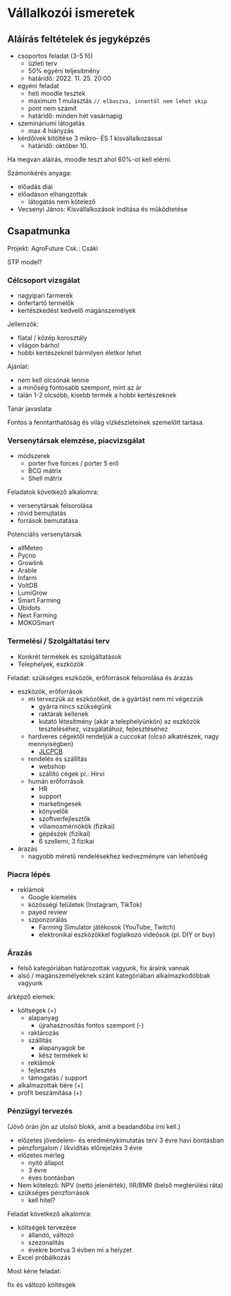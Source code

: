 # Vállalkozói ismeretek

## Aláírás feltételek és jegyképzés

- csoportos feladat (3-5 fő)
  - üzleti terv
  - 50% egyéni teljesítmény
  - határidő: 2022. 11. 25. 20:00
- egyéni feladat
  - heti moodle tesztek
  - maximum 1 mulasztás `// elbaszva, innentől nem lehet skip`
  - pont nem számít
  - határidő: minden hét vasárnapig
- szemináriumi látogatás
  - max 4 hiányzás
- kérdőívek kitöltése 3 mikro- ÉS 1 kisvállalkozással
  - határidő: október 10.

Ha megvan aláírás, moodle teszt ahol 60%-ot kell elérni.

Számonkérés anyaga:

- előadás diái
- előadáson elhangzottak
  - látogatás nem kötelező
- Vecsenyi János: Kisvállalkozások indítása és működtetése

## Csapatmunka

Projekt: AgroFuture
Csk.: Csáki

STP model?

### Célcsoport vizsgálat

- nagyipari farmerek
- önfertartó termelők
- kertészkedést kedvelő magánszemélyek

Jellemzők:

- fiatal / közép korosztály
- világon bárhol
- hobbi kertészeknél bármilyen életkor lehet

Ajánlat:

- nem kell olcsónak lennie
- a minőség fontosabb szempont, mint az ár
- talán 1-2 olcsóbb, kisebb termék a hobbi kertészeknek

Tanár javaslata:

Fontos a fenntarthatóság és világ vízkészleteinek szemelőtt tartása.

### Versenytársak elemzése, piacvizsgálat

- módszerek
  - porter five forces / porter 5 erő
  - BCG mátrix
  - Shell mátrix

Feladatok következő alkalomra:

- versenytársak felsorolása
- rövid bemujtatás
- források bemutatása

Potenciális versenytársak

- allMeteo
- Pycno
- Growlink
- Arable
- Infarm
- VoltDB
- LumiGrow
- Smart Farming
- Ubidots
- Next Farming
- MOKOSmart

### Termelési / Szolgáltatási terv

- Konkrét termékek és szolgáltatások
- Telephelyek, eszközök

Feladat: szükséges eszközök, erőforrások felsorolása és árazás

- eszközök, erőforrások
  - mi tervezzük az eszközöket, de a gyártást nem mi végezzük
    - gyárra nincs szükségünk
    - raktárak kellenek
    - kutató létesítmény (akár a telephelyünkön) az eszközök teszteléséhez, vizsgálatához, fejlesztéséhez
  - hardveres cégektől rendeljük a cuccokat (olcsó alkatrészek, nagy mennyiségben)
    - [JLCPCB](https://jlcpcb.com/)
  - rendelés és szállítás
    - webshop
    - szállító cégek pl.: Hirvi
  - humán erőforrások
    - HR
    - support
    - marketingesek
    - könyvelők
    - szoftverfejlesztők
    - villamosmérnökök (fizikai)
    - gépészek (fizikai)
    - 6 szellemi, 3 fizikai
- árazás
  - nagyobb méretű rendelésekhez kedvezményre van lehetőség

### Piacra lépés

- reklámok
  - Google kiemelés
  - közösségi felületek (Instagram, TikTok)
  - payed review
  - szponzorálás
    - Farming Simulator játékosok (YouTube, Twitch)
    - elektronikai eszközökkel foglalkozó videósok (pl. DIY or buy)

### Árazás

- felső kategóriában határozottak vagyunk, fix áraink vannak
- alsó / magánszemélyeknek szánt kategóriában alkalmazkodóbbak vagyunk

árképző elemek:

- költségek (+)
  - alapanyag
    - újrahasznosítás fontos szempont (-)
  - raktározás
  - szállítás
    - alapanyagok be
    - kész termékek ki
  - reklámok
  - fejlesztés
  - támogatás / support
- alkalmazottak bére (+)
- profit beszámítása (+)

### Pénzügyi tervezés

(Jövő órán jön az utolsó blokk, amit a beadandóba írni kell.)

- előzetes jövedelem- és eredménykimutatás terv 3 évre havi bontásban
- pénzforgalom / likviditás előrejelzés 3 évre
- előzetes mérleg
  - nyitó állapot
  - 3 évre
  - éves bontásban
- Nem kötelező: NPV (nettó jelenérték), IIR/BMR (belső megtérülési ráta)
- szükséges pénzforrások
  - kell hitel?

Feladat következő alkalomra:

- költségek tervezése
  - állandó, változó
  - szezonalitás
  - évekre bontva 3 évben mi a helyzet
- Excel próbálkozás

Most kéne feladat:

fix és változó költésgek
